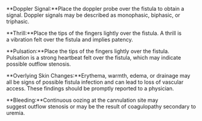 **Doppler Signal:**Place the doppler probe over the fistula to obtain a signal. Doppler signals may be described as monophasic, biphasic, or triphasic.

**Thrill:**Place the tips of the fingers lightly over the fistula. A thrill is a vibration felt over the fistula and implies patency.

**Pulsation:**Place the tips of the fingers lightly over the fistula. Pulsation is a strong heartbeat felt over the fistula, which may indicate possible outflow stenosis.

**Overlying Skin Changes:**Erythema, warmth, edema, or drainage may all be signs of possible fistula infection and can lead to loss of vascular access. These findings should be promptly reported to a physician.

**Bleeding:**Continuous oozing at the cannulation site may suggest outflow stenosis or may be the result of coagulopathy secondary to uremia.